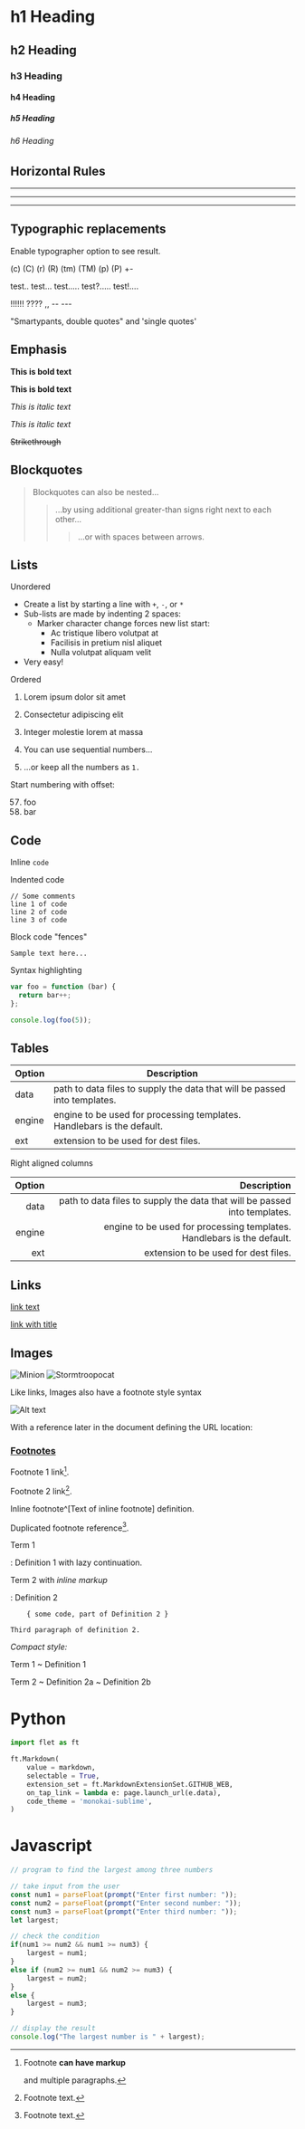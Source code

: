 <!-- quanto maior a quantidade de # o título vai ficando menor -->
# h1 Heading
## h2 Heading
### h3 Heading
#### h4 Heading
##### h5 Heading
###### h6 Heading


## Horizontal Rules
<!-- linhas de divisão - tem que colocar 3 underlines, ou hífens ou asterísticos para criar uma linha -->
___

---

***


## Typographic replacements

Enable typographer option to see result.

(c) (C) (r) (R) (tm) (TM) (p) (P) +-

test.. test... test..... test?..... test!....

!!!!!! ???? ,,  -- ---

"Smartypants, double quotes" and 'single quotes'


## Emphasis
<!-- ao colocar um duplo asterístco, underline o texto fica em negrito -->

**This is bold text**

__This is bold text__

<!-- ao colocar apenas um de cada lado fica em iitálico -->

*This is italic text*

_This is italic text_

<!-- colocando dois tios risca o texto -->
~~Strikethrough~~


## Blockquotes


> Blockquotes can also be nested...
>> ...by using additional greater-than signs right next to each other...
> > > ...or with spaces between arrows.


## Lists

Unordered
<!-- cria uma lista não ordenada - alterando os ícones cria subítens -->

+ Create a list by starting a line with `+`, `-`, or `*`
+ Sub-lists are made by indenting 2 spaces:
  - Marker character change forces new list start:
    * Ac tristique libero volutpat at
    + Facilisis in pretium nisl aliquet
    - Nulla volutpat aliquam velit
+ Very easy!

Ordered
<!-- lista ordenada -->

1. Lorem ipsum dolor sit amet
2. Consectetur adipiscing elit
3. Integer molestie lorem at massa


1. You can use sequential numbers...
1. ...or keep all the numbers as `1.`

Start numbering with offset:

57. foo
1. bar


## Code

Inline `code`

Indented code

    // Some comments
    line 1 of code
    line 2 of code
    line 3 of code


Block code "fences"

```
Sample text here...
```

Syntax highlighting

``` js
var foo = function (bar) {
  return bar++;
};

console.log(foo(5));
```

## Tables

| Option | Description |
| ------ | ----------- |
| data   | path to data files to supply the data that will be passed into templates. |
| engine | engine to be used for processing templates. Handlebars is the default. |
| ext    | extension to be used for dest files. |

Right aligned columns

| Option | Description |
| ------:| -----------:|
| data   | path to data files to supply the data that will be passed into templates. |
| engine | engine to be used for processing templates. Handlebars is the default. |
| ext    | extension to be used for dest files. |


## Links

[link text](http://programadoraventureiro.com)

[link with title](http://programadoraventureiro.com "title text!")


## Images

![Minion](https://octodex.github.com/images/minion.png)
![Stormtroopocat](https://octodex.github.com/images/stormtroopocat.jpg "The Stormtroopocat")

Like links, Images also have a footnote style syntax

![Alt text][id]

With a reference later in the document defining the URL location:

[id]: https://octodex.github.com/images/dojocat.jpg  "The Dojocat"


### [Footnotes](https://programadoraventureiro.com)

Footnote 1 link[^first].

Footnote 2 link[^second].

Inline footnote^[Text of inline footnote] definition.

Duplicated footnote reference[^second].

[^first]: Footnote **can have markup**

    and multiple paragraphs.

[^second]: Footnote text.


Term 1

:   Definition 1
with lazy continuation.

Term 2 with *inline markup*

:   Definition 2

        { some code, part of Definition 2 }

    Third paragraph of definition 2.

_Compact style:_

Term 1
  ~ Definition 1

Term 2
  ~ Definition 2a
  ~ Definition 2b


# Python

```python
import flet as ft

ft.Markdown(
    value = markdown,
    selectable = True,
    extension_set = ft.MarkdownExtensionSet.GITHUB_WEB,
    on_tap_link = lambda e: page.launch_url(e.data),
    code_theme = 'monokai-sublime',
)
```

# Javascript

```javascript
// program to find the largest among three numbers

// take input from the user
const num1 = parseFloat(prompt("Enter first number: "));
const num2 = parseFloat(prompt("Enter second number: "));
const num3 = parseFloat(prompt("Enter third number: "));
let largest;

// check the condition
if(num1 >= num2 && num1 >= num3) {
    largest = num1;
}
else if (num2 >= num1 && num2 >= num3) {
    largest = num2;
}
else {
    largest = num3;
}

// display the result
console.log("The largest number is " + largest);
```